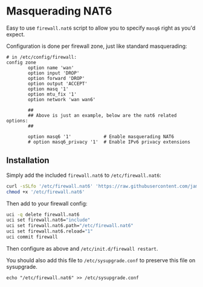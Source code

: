 Masquerading NAT6
=================

Easy to use `firewall.nat6` script to allow you to specify `masq6` right as you'd expect.

Configuration is done per firewall zone, just like standard masquerading:

```
# in /etc/config/firewall:
config zone
        option name 'wan'
        option input 'DROP'
        option forward 'DROP'
        option output 'ACCEPT'
        option masq '1'
        option mtu_fix '1'
        option network 'wan wan6'

        ##
        ## Above is just an example, below are the nat6 related options:
        ##

        option masq6 '1'            # Enable masquerading NAT6
        # option masq6_privacy '1'  # Enable IPv6 privacy extensions
```

Installation
------------

Simply add the included `firewall.nat6` to `/etc/firewall.nat6`:

```sh
curl -sSLfo '/etc/firewall.nat6' 'https://raw.githubusercontent.com/jamesmacwhite/openwrt-masq6/master/firewall.nat6'
chmod +x '/etc/firewall.nat6'
```

Then add to your firewall config:

```sh
uci -q delete firewall.nat6
uci set firewall.nat6="include"
uci set firewall.nat6.path="/etc/firewall.nat6"
uci set firewall.nat6.reload="1"
uci commit firewall
```

Then configure as above and `/etc/init.d/firewall restart`.

You should also add this file to `/etc/sysupgrade.conf` to preserve this file on sysupgrade.

```
echo "/etc/firewall.nat6" >> /etc/sysupgrade.conf
```
